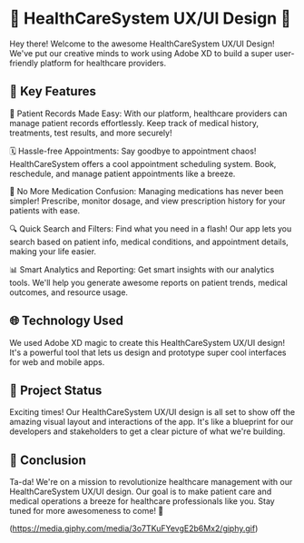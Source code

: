 # 🏥 HealthCareSystem UX/UI Design 💉

Hey there! Welcome to the awesome HealthCareSystem UX/UI Design! We've put our creative minds to work using Adobe XD to build a super user-friendly platform for healthcare providers.

## 🏥 Key Features

📑 Patient Records Made Easy: With our platform, healthcare providers can manage patient records effortlessly. Keep track of medical history, treatments, test results, and more securely!

🗓️ Hassle-free Appointments: Say goodbye to appointment chaos! HealthCareSystem offers a cool appointment scheduling system. Book, reschedule, and manage patient appointments like a breeze.

💊 No More Medication Confusion: Managing medications has never been simpler! Prescribe, monitor dosage, and view prescription history for your patients with ease.

🔍 Quick Search and Filters: Find what you need in a flash! Our app lets you search based on patient info, medical conditions, and appointment details, making your life easier.

📊 Smart Analytics and Reporting: Get smart insights with our analytics tools. We'll help you generate awesome reports on patient trends, medical outcomes, and resource usage.

## 🌐 Technology Used

We used Adobe XD magic to create this HealthCareSystem UX/UI design! It's a powerful tool that lets us design and prototype super cool interfaces for web and mobile apps.

## 🚀 Project Status

Exciting times! Our HealthCareSystem UX/UI design is all set to show off the amazing visual layout and interactions of the app. It's like a blueprint for our developers and stakeholders to get a clear picture of what we're building.

## 💉 Conclusion

Ta-da! We're on a mission to revolutionize healthcare management with our HealthCareSystem UX/UI design. Our goal is to make patient care and medical operations a breeze for healthcare professionals like you. Stay tuned for more awesomeness to come! 🏥

(https://media.giphy.com/media/3o7TKuFYevgE2b6Mx2/giphy.gif)
